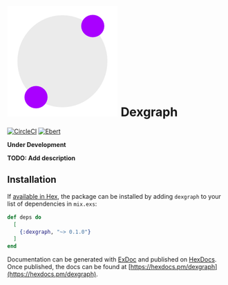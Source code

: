 # ![Logo](guides/images/logo.png) Dexgraph
[![CircleCI](https://circleci.com/bb/Fulnir/dexgraph/tree/master.svg?style=shield&circle-token=159e79fa39eebc71fca1dcd0ca20f08d2f5bd287)](https://circleci.com/bb/Fulnir/dexgraph/tree/master)
[![Ebert](https://ebertapp.io/github/Fulnir/dexgraph.svg)](https://ebertapp.io/github/Fulnir/dexgraph)

**Under Development**

**TODO: Add description**


## Installation

If [available in Hex](https://hex.pm/docs/publish), the package can be installed
by adding `dexgraph` to your list of dependencies in `mix.exs`:

```elixir
def deps do
  [
    {:dexgraph, "~> 0.1.0"}
  ]
end
```

Documentation can be generated with [ExDoc](https://github.com/elixir-lang/ex_doc)
and published on [HexDocs](https://hexdocs.pm). Once published, the docs can
be found at [https://hexdocs.pm/dexgraph](https://hexdocs.pm/dexgraph).


